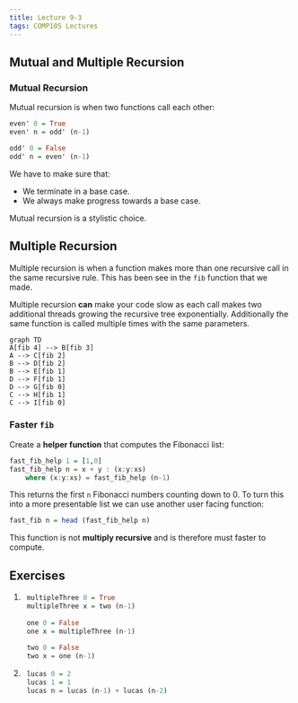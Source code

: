 ```yaml
---
title: Lecture 9-3
tags: COMP105 Lectures
---
```

## Mutual and Multiple Recursion
### Mutual Recursion
Mutual recursion is when two functions call each other:

```haskell
even' 0 = True
even' n = odd' (n-1)

odd' 0 = False
odd' n = even' (n-1)
```

We have to make sure that:

* We terminate in a base case.
* We always make progress towards a base case.

Mutual recursion is a stylistic choice.

## Multiple Recursion
Multiple recursion is when a function makes more than one recursive call in the same recursive rule. This has been see in the `fib` function that we made. 

Multiple recursion **can** make your code slow as each call makes two additional threads growing the recursive tree exponentially. Additionally the same function is called multiple times with the same parameters.

```mermaid
graph TD
A[fib 4] --> B[fib 3]
A --> C[fib 2]
B --> D[fib 2]
B --> E[fib 1]
D --> F[fib 1]
D --> G[fib 0]
C --> H[fib 1]
C --> I[fib 0]
```

### Faster `fib`
Create a **helper function** that computes the Fibonacci list:

```haskell
fast_fib_help 1 = [1,0]
fast_fib_help n = x + y : (x:y:xs)
	where (x:y:xs) = fast_fib_help (n-1)
```

This returns the first `n` Fibonacci numbers counting down to 0. To turn this into a more presentable list we can use another user facing function:

```haskell
fast_fib n = head (fast_fib_help n)
```

This function is not **multiply recursive** and is therefore must faster to compute.

## Exercises
1. ```haskell
	multipleThree 0 = True
	multipleThree x = two (n-1)
	
	one 0 = False
	one x = multipleThree (n-1)
	
	two 0 = False
	two x = one (n-1)
	```

1. ```haskell
	lucas 0 = 2
	lucas 1 = 1
	lucas n = lucas (n-1) + lucas (n-2)
	```